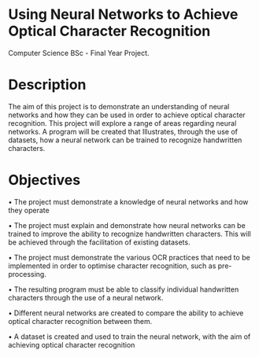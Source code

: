 # Using Neural Networks to Achieve Optical Character Recognition

Computer Science BSc - Final Year Project. 

# Description

The aim of this project is to demonstrate an understanding of neural networks and how they can be used in order to achieve optical character recognition. This project will explore a range of areas regarding neural networks. A program will be created that Illustrates, through the use of datasets, how a neural network can be trained to recognize handwritten characters.

# Objectives 
• The project must demonstrate a knowledge of neural networks and how they operate

• The project must explain and demonstrate how neural networks can be trained to improve the ability to recognize handwritten characters. This will be achieved through the facilitation
of existing datasets.

• The project must demonstrate the various OCR practices that need to be implemented in
order to optimise character recognition, such as pre-processing.

• The resulting program must be able to classify individual handwritten characters through the
use of a neural network.

• Different neural networks are created to compare the ability to achieve optical character
recognition between them.

• A dataset is created and used to train the neural network, with the aim of achieving optical
character recognition
